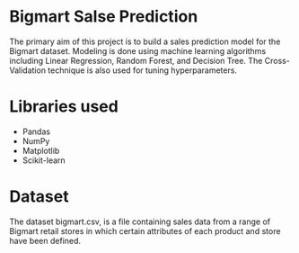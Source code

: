 # Bigmart Salse Prediction
The primary aim of this project is to build a sales prediction model for the Bigmart dataset.
Modeling is done using machine learning algorithms including Linear Regression, Random Forest, and Decision Tree.
The Cross-Validation technique is also used for tuning hyperparameters.

# Libraries used
* Pandas
* NumPy
* Matplotlib
* Scikit-learn

# Dataset
The dataset bigmart.csv, is a file containing sales data from a range of Bigmart retail stores in which certain attributes of each product and store have been defined.
